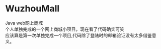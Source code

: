 # WuzhouMall
Java web网上商城<br>
个人单独完成的一个网上商城小项目，现在看了代码确实可笑<br>
应该算是第一次单独完成一个项目,代码除了登陆时的邮箱验证没有太多借鉴意义。
